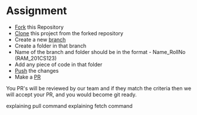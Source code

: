 # Assignment
* [Fork](https://docs.github.com/en/get-started/quickstart/fork-a-repo) this Repository
* [Clone](https://docs.github.com/en/repositories/creating-and-managing-repositories/cloning-a-repository) this project from the forked repository
* Create a new [branch](https://git-scm.com/docs/git-branch)
* Create a folder in that branch
* Name of the branch and folder should be in the format - Name_RollNo (RAM_201CS123)
* Add any piece of code in that folder
* [Push](https://docs.github.com/en/get-started/using-git/pushing-commits-to-a-remote-repository) the changes
* Make a [PR](https://docs.github.com/en/pull-requests/collaborating-with-pull-requests/proposing-changes-to-your-work-with-pull-requests/creating-a-pull-request)
  
You PR's will be reviewed by our team and if they match the criteria then we will accept your PR, and you would become git ready.

explaining pull command
explaining fetch command
